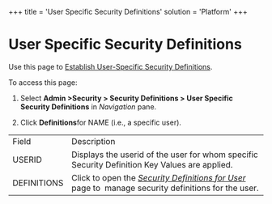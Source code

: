 +++
title = 'User Specific Security Definitions'
solution = 'Platform'
+++

# User Specific Security Definitions

<div class="use">

Use this page to [Establish User-Specific Security
Definitions](../Use_Cases/Establish_UserSpecific_Security_Definitions.htm).

</div>

To access this page:

1.  Select **Admin \>Security \> Security Definitions \> User Specific
    Security Definitions** in *Navigation* pane.

2.  Click **Definitions**for NAME (i.e., a specific
user).

|             |                                                                                                                                                                                                                           |
| ----------- | ------------------------------------------------------------------------------------------------------------------------------------------------------------------------------------------------------------------------- |
| Field       | Description                                                                                                                                                                                                               |
| USERID      | Displays the userid of the user for whom specific Security Definition Key Values are applied.                                                                                                                             |
| DEFINITIONS | Click to open the <span style="font-style: italic;">[<span style="font-style: italic;">Security Definitions for User</span>](Security_Definitions_For_User.htm)</span> page to  manage security definitions for the user. |
